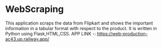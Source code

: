 # WebScraping
This application scraps the data from Flipkart and shows the important information in a tabular format with respect to the product. It is written in Python using Flask,HTML,CSS.
APP LINK -: https://web-production-ac43.up.railway.app/
